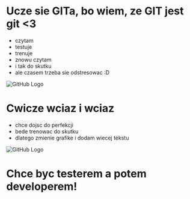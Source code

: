 # Ucze sie GITa, bo wiem, ze GIT jest git <3

- czytam
- testuje
- trenuje
- znowu czytam
- i tak do skutku
- ale czasem trzeba sie odstresowac :D

![GitHub Logo](https://octodex.github.com/images/surftocat.png)

# Cwicze wciaz i wciaz

- chce dojsc do perfekcji
- bede trenowac do skutku
- dlatego zmienie grafike i dodam wiecej tekstu

![GitHub Logo](https://ocs-pl.oktawave.com/v1/AUTH_2887234e-384a-4873-8bc5-405211db13a2/spidersweb/2013/09/programowanie-1.jpg)

# Chce byc testerem a potem developerem!
